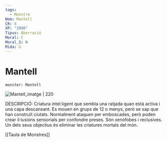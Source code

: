 ```yaml
---
tags:
  - Monstre
Nom: Mantell
CR: 8
XP: "3900"
Tipus: Aberració
Moral: C
Moral_2: N
Mida: G
---
```

# Mantell

```statblock
monster: Mantell
```

![Mantell_imatge | 220](https://www.dndbeyond.com/avatars/thumbnails/30767/348/1000/1000/638061293461506894.png)

DESCRIPCIÓ: 
Criatura intel·ligent que sembla una ratjada quan està activa i una capa descansant. Es mouen en grups de 12 o menys, però se sap que han construït ciutats. Normalment ataquen per emboscades, però poden crear il·lusions sensorials per confondre preses. Són xenòfobes i reclusives. Un dels seus objectius és eliminar les criatures mortals del món.

[[Taula de Monstres]]

